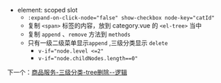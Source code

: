 - element:  scoped slot
	- `:expand-on-click-node="false" show-checkbox node-key="catId"`
	- 复制 `<span>` 标签的内容，放到 category.vue 的 `<el-tree>` 当中
	- 复制 `append` 、`remove` 方法到 `methods`
	- 只有一级二级菜单显示`append` ,三级分类显示 `delete`
		- `v-if="node.level <=2"`
		- `v-if="node.childNodes.length==0"`

下一个：[商品服务-三级分类-tree删除--逻辑](课程&笔记/技术栈/尚硅谷/谷粒商城/步骤与问题/recources/商品服务-三级分类-tree删除--逻辑.md)